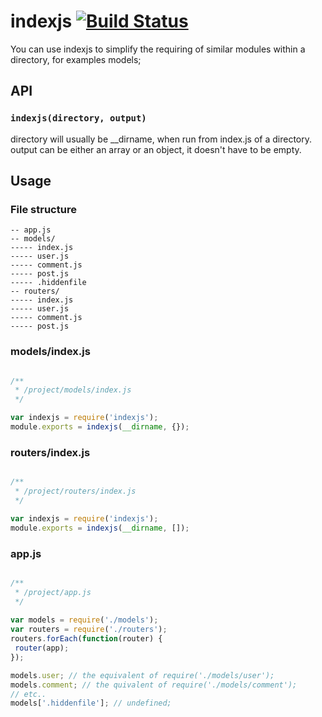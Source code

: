 # indexjs [![Build Status](https://travis-ci.org/allouis/indexjs.svg?branch=master)](https://travis-ci.org/allouis/indexjs)

You can use indexjs to simplify the requiring of similar modules within a directory, for examples models;

## API

### `indexjs(directory, output)`
directory will usually be __dirname, when run from index.js of a directory.
output can be either an array or an object, it doesn't have to be empty.

## Usage

### File structure

```
-- app.js
-- models/
----- index.js
----- user.js
----- comment.js
----- post.js
----- .hiddenfile
-- routers/
----- index.js
----- user.js
----- comment.js
----- post.js

```
### models/index.js
```javascript

/**
 * /project/models/index.js
 */

var indexjs = require('indexjs');
module.exports = indexjs(__dirname, {});
```
### routers/index.js
```javascript

/**
 * /project/routers/index.js
 */

var indexjs = require('indexjs');
module.exports = indexjs(__dirname, []);
```
### app.js
```javascript

/**
 * /project/app.js
 */
 
var models = require('./models');
var routers = require('./routers');
routers.forEach(function(router) {
 router(app);
});

models.user; // the equivalent of require('./models/user');
models.comment; // the quivalent of require('./models/comment');
// etc..
models['.hiddenfile']; // undefined;
```
